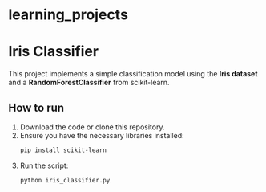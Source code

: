 # learning_projects

# Iris Classifier

This project implements a simple classification model using the **Iris dataset** and a **RandomForestClassifier** from scikit-learn.

## How to run

1. Download the code or clone this repository.
2. Ensure you have the necessary libraries installed:
   ```bash
   pip install scikit-learn

3. Run the script:
   ```bash
   python iris_classifier.py

